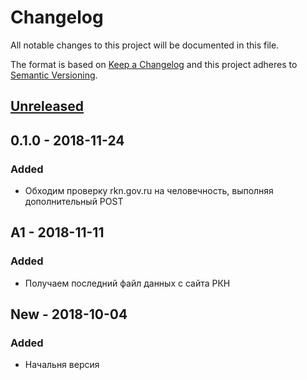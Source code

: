 # Changelog
All notable changes to this project will be documented in this file.

The format is based on [Keep a Changelog](http://keepachangelog.com/en/1.0.0/)
and this project adheres to [Semantic Versioning](http://semver.org/spec/v2.0.0.html).

## [Unreleased]

## 0.1.0 - 2018-11-24
### Added
- Обходим проверку rkn.gov.ru на человечность, выполняя дополнительный POST

## A1 - 2018-11-11
### Added
- Получаем последний файл данных с сайта РКН

## New - 2018-10-04
### Added
- Начальня версия

[Unreleased]: https://github.com/urlandi/rkn-opendata-vlg/compare/v0.1.0...HEAD

